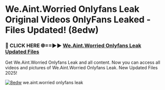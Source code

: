 # We.Aint.Worried Onlyfans Leak Original Videos 0nlyFans Leaked - Files Updated! (8edw)

<h3>🔴 CLICK HERE 🌐==►► <a href="https://tinyurl.com/4seja8ks" rel="nofollow">We.Aint.Worried Onlyfans Leak Updated Files</a></h3>

Get We.Aint.Worried Onlyfans Leak and all content. Now you can access all videos and pictures of We.Aint.Worried Onlyfans Leak. New Updated Files 2025!

[![8edw](https://i.imgur.com/EWjZXRe.gif)](https://tinyurl.com/4seja8ks)
we.aint.worried onlyfans leak